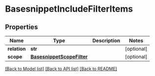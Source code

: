 # BasesnippetIncludeFilterItems

## Properties
Name | Type | Description | Notes
------------ | ------------- | ------------- | -------------
**relation** | **str** |  | [optional] 
**scope** | [**BasesnippetScopeFilter**](BasesnippetScopeFilter.md) |  | [optional] 

[[Back to Model list]](../README.md#documentation-for-models) [[Back to API list]](../README.md#documentation-for-api-endpoints) [[Back to README]](../README.md)

